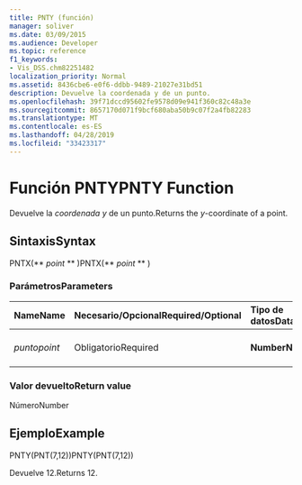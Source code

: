 ```yaml
---
title: PNTY (función)
manager: soliver
ms.date: 03/09/2015
ms.audience: Developer
ms.topic: reference
f1_keywords:
- Vis_DSS.chm82251482
localization_priority: Normal
ms.assetid: 8436cbe6-e0f6-ddbb-9489-21027e31bd51
description: Devuelve la coordenada y de un punto.
ms.openlocfilehash: 39f71dccd95602fe9578d09e941f360c82c48a3e
ms.sourcegitcommit: 8657170d071f9bcf680aba50b9c07f2a4fb82283
ms.translationtype: MT
ms.contentlocale: es-ES
ms.lasthandoff: 04/28/2019
ms.locfileid: "33423317"
---
```

# <a name="pnty-function"></a><span data-ttu-id="edfd8-103">Función PNTY</span><span class="sxs-lookup"><span data-stu-id="edfd8-103">PNTY Function</span></span>

<span data-ttu-id="edfd8-104">Devuelve la  _coordenada y_ de un punto.</span><span class="sxs-lookup"><span data-stu-id="edfd8-104">Returns the  _y_-coordinate of a point.</span></span>
  
## <a name="syntax"></a><span data-ttu-id="edfd8-105">Sintaxis</span><span class="sxs-lookup"><span data-stu-id="edfd8-105">Syntax</span></span>

<span data-ttu-id="edfd8-106">PNTX(\*\* *point* \*\* )</span><span class="sxs-lookup"><span data-stu-id="edfd8-106">PNTX(\*\* *point* \*\* )</span></span> 
  
### <a name="parameters"></a><span data-ttu-id="edfd8-107">Parámetros</span><span class="sxs-lookup"><span data-stu-id="edfd8-107">Parameters</span></span>

|<span data-ttu-id="edfd8-108">**Name**</span><span class="sxs-lookup"><span data-stu-id="edfd8-108">**Name**</span></span>|<span data-ttu-id="edfd8-109">**Necesario/Opcional**</span><span class="sxs-lookup"><span data-stu-id="edfd8-109">**Required/Optional**</span></span>|<span data-ttu-id="edfd8-110">**Tipo de datos**</span><span class="sxs-lookup"><span data-stu-id="edfd8-110">**Data Type**</span></span>|<span data-ttu-id="edfd8-111">**Descripción**</span><span class="sxs-lookup"><span data-stu-id="edfd8-111">**Description**</span></span>|
|:-----|:-----|:-----|:-----|
| <span data-ttu-id="edfd8-112">_punto_</span><span class="sxs-lookup"><span data-stu-id="edfd8-112">_point_</span></span> <br/> |<span data-ttu-id="edfd8-113">Obligatorio</span><span class="sxs-lookup"><span data-stu-id="edfd8-113">Required</span></span>  <br/> |<span data-ttu-id="edfd8-114">**Number**</span><span class="sxs-lookup"><span data-stu-id="edfd8-114">**Number**</span></span> <br/> |<span data-ttu-id="edfd8-115">Coordenada  _y_ del punto.</span><span class="sxs-lookup"><span data-stu-id="edfd8-115">The  _y_-coordinate of the point.</span></span>  <br/> |
   
### <a name="return-value"></a><span data-ttu-id="edfd8-116">Valor devuelto</span><span class="sxs-lookup"><span data-stu-id="edfd8-116">Return value</span></span>

<span data-ttu-id="edfd8-117">Número</span><span class="sxs-lookup"><span data-stu-id="edfd8-117">Number</span></span>
  
## <a name="example"></a><span data-ttu-id="edfd8-118">Ejemplo</span><span class="sxs-lookup"><span data-stu-id="edfd8-118">Example</span></span>

<span data-ttu-id="edfd8-119">PNTY(PNT(7,12))</span><span class="sxs-lookup"><span data-stu-id="edfd8-119">PNTY(PNT(7,12))</span></span> 
  
<span data-ttu-id="edfd8-120">Devuelve 12.</span><span class="sxs-lookup"><span data-stu-id="edfd8-120">Returns 12.</span></span> 
  

